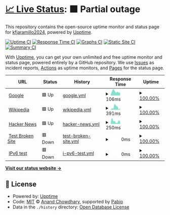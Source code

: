 # [📈 Live Status](https://kfjaramillo2024.github.io/ProyectoGHA02): <!--live status--> **🟧 Partial outage**

This repository contains the open-source uptime monitor and status page for [kfjaramillo2024](https://kfjaramillo2024.github.io/ProyectoGHA02), powered by [Upptime](https://github.com/upptime/upptime).

[![Uptime CI](https://github.com/kfjaramillo2024/ProyectoGHA02/workflows/Uptime%20CI/badge.svg)](https://github.com/kfjaramillo2024/ProyectoGHA02/actions?query=workflow%3A%22Uptime+CI%22)
[![Response Time CI](https://github.com/kfjaramillo2024/ProyectoGHA02/workflows/Response%20Time%20CI/badge.svg)](https://github.com/kfjaramillo2024/ProyectoGHA02/actions?query=workflow%3A%22Response+Time+CI%22)
[![Graphs CI](https://github.com/kfjaramillo2024/ProyectoGHA02/workflows/Graphs%20CI/badge.svg)](https://github.com/kfjaramillo2024/ProyectoGHA02/actions?query=workflow%3A%22Graphs+CI%22)
[![Static Site CI](https://github.com/kfjaramillo2024/ProyectoGHA02/workflows/Static%20Site%20CI/badge.svg)](https://github.com/kfjaramillo2024/ProyectoGHA02/actions?query=workflow%3A%22Static+Site+CI%22)
[![Summary CI](https://github.com/kfjaramillo2024/ProyectoGHA02/workflows/Summary%20CI/badge.svg)](https://github.com/kfjaramillo2024/ProyectoGHA02/actions?query=workflow%3A%22Summary+CI%22)

With [Upptime](https://upptime.js.org), you can get your own unlimited and free uptime monitor and status page, powered entirely by a GitHub repository. We use [Issues](https://github.com/kfjaramillo2024/ProyectoGHA02/issues) as incident reports, [Actions](https://github.com/kfjaramillo2024/ProyectoGHA02/actions) as uptime monitors, and [Pages](https://kfjaramillo2024.github.io/ProyectoGHA02) for the status page.

<!--start: status pages-->
<!-- This summary is generated by Upptime (https://github.com/upptime/upptime) -->
<!-- Do not edit this manually, your changes will be overwritten -->
<!-- prettier-ignore -->
| URL | Status | History | Response Time | Uptime |
| --- | ------ | ------- | ------------- | ------ |
| <img alt="" src="https://icons.duckduckgo.com/ip3/www.google.com.ico" height="13"> [Google](https://www.google.com) | 🟩 Up | [google.yml](https://github.com/LFCEPEDAP/Monitor2.0/commits/HEAD/history/google.yml) | <details><summary><img alt="Response time graph" src="./graphs/google/response-time-week.png" height="20"> 106ms</summary><br><a href="https://LFCEPEDAP.github.io/Monitor2.0/history/google"><img alt="Response time 94" src="https://img.shields.io/endpoint?url=https%3A%2F%2Fraw.githubusercontent.com%2FLFCEPEDAP%2FMonitor2.0%2FHEAD%2Fapi%2Fgoogle%2Fresponse-time.json"></a><br><a href="https://LFCEPEDAP.github.io/Monitor2.0/history/google"><img alt="24-hour response time 98" src="https://img.shields.io/endpoint?url=https%3A%2F%2Fraw.githubusercontent.com%2FLFCEPEDAP%2FMonitor2.0%2FHEAD%2Fapi%2Fgoogle%2Fresponse-time-day.json"></a><br><a href="https://LFCEPEDAP.github.io/Monitor2.0/history/google"><img alt="7-day response time 106" src="https://img.shields.io/endpoint?url=https%3A%2F%2Fraw.githubusercontent.com%2FLFCEPEDAP%2FMonitor2.0%2FHEAD%2Fapi%2Fgoogle%2Fresponse-time-week.json"></a><br><a href="https://LFCEPEDAP.github.io/Monitor2.0/history/google"><img alt="30-day response time 94" src="https://img.shields.io/endpoint?url=https%3A%2F%2Fraw.githubusercontent.com%2FLFCEPEDAP%2FMonitor2.0%2FHEAD%2Fapi%2Fgoogle%2Fresponse-time-month.json"></a><br><a href="https://LFCEPEDAP.github.io/Monitor2.0/history/google"><img alt="1-year response time 94" src="https://img.shields.io/endpoint?url=https%3A%2F%2Fraw.githubusercontent.com%2FLFCEPEDAP%2FMonitor2.0%2FHEAD%2Fapi%2Fgoogle%2Fresponse-time-year.json"></a></details> | <details><summary><a href="https://LFCEPEDAP.github.io/Monitor2.0/history/google">100.00%</a></summary><a href="https://LFCEPEDAP.github.io/Monitor2.0/history/google"><img alt="All-time uptime 100.00%" src="https://img.shields.io/endpoint?url=https%3A%2F%2Fraw.githubusercontent.com%2FLFCEPEDAP%2FMonitor2.0%2FHEAD%2Fapi%2Fgoogle%2Fuptime.json"></a><br><a href="https://LFCEPEDAP.github.io/Monitor2.0/history/google"><img alt="24-hour uptime 100.00%" src="https://img.shields.io/endpoint?url=https%3A%2F%2Fraw.githubusercontent.com%2FLFCEPEDAP%2FMonitor2.0%2FHEAD%2Fapi%2Fgoogle%2Fuptime-day.json"></a><br><a href="https://LFCEPEDAP.github.io/Monitor2.0/history/google"><img alt="7-day uptime 100.00%" src="https://img.shields.io/endpoint?url=https%3A%2F%2Fraw.githubusercontent.com%2FLFCEPEDAP%2FMonitor2.0%2FHEAD%2Fapi%2Fgoogle%2Fuptime-week.json"></a><br><a href="https://LFCEPEDAP.github.io/Monitor2.0/history/google"><img alt="30-day uptime 100.00%" src="https://img.shields.io/endpoint?url=https%3A%2F%2Fraw.githubusercontent.com%2FLFCEPEDAP%2FMonitor2.0%2FHEAD%2Fapi%2Fgoogle%2Fuptime-month.json"></a><br><a href="https://LFCEPEDAP.github.io/Monitor2.0/history/google"><img alt="1-year uptime 100.00%" src="https://img.shields.io/endpoint?url=https%3A%2F%2Fraw.githubusercontent.com%2FLFCEPEDAP%2FMonitor2.0%2FHEAD%2Fapi%2Fgoogle%2Fuptime-year.json"></a></details>
| <img alt="" src="https://icons.duckduckgo.com/ip3/en.wikipedia.org.ico" height="13"> [Wikipedia](https://en.wikipedia.org) | 🟩 Up | [wikipedia.yml](https://github.com/LFCEPEDAP/Monitor2.0/commits/HEAD/history/wikipedia.yml) | <details><summary><img alt="Response time graph" src="./graphs/wikipedia/response-time-week.png" height="20"> 391ms</summary><br><a href="https://LFCEPEDAP.github.io/Monitor2.0/history/wikipedia"><img alt="Response time 279" src="https://img.shields.io/endpoint?url=https%3A%2F%2Fraw.githubusercontent.com%2FLFCEPEDAP%2FMonitor2.0%2FHEAD%2Fapi%2Fwikipedia%2Fresponse-time.json"></a><br><a href="https://LFCEPEDAP.github.io/Monitor2.0/history/wikipedia"><img alt="24-hour response time 527" src="https://img.shields.io/endpoint?url=https%3A%2F%2Fraw.githubusercontent.com%2FLFCEPEDAP%2FMonitor2.0%2FHEAD%2Fapi%2Fwikipedia%2Fresponse-time-day.json"></a><br><a href="https://LFCEPEDAP.github.io/Monitor2.0/history/wikipedia"><img alt="7-day response time 391" src="https://img.shields.io/endpoint?url=https%3A%2F%2Fraw.githubusercontent.com%2FLFCEPEDAP%2FMonitor2.0%2FHEAD%2Fapi%2Fwikipedia%2Fresponse-time-week.json"></a><br><a href="https://LFCEPEDAP.github.io/Monitor2.0/history/wikipedia"><img alt="30-day response time 279" src="https://img.shields.io/endpoint?url=https%3A%2F%2Fraw.githubusercontent.com%2FLFCEPEDAP%2FMonitor2.0%2FHEAD%2Fapi%2Fwikipedia%2Fresponse-time-month.json"></a><br><a href="https://LFCEPEDAP.github.io/Monitor2.0/history/wikipedia"><img alt="1-year response time 279" src="https://img.shields.io/endpoint?url=https%3A%2F%2Fraw.githubusercontent.com%2FLFCEPEDAP%2FMonitor2.0%2FHEAD%2Fapi%2Fwikipedia%2Fresponse-time-year.json"></a></details> | <details><summary><a href="https://LFCEPEDAP.github.io/Monitor2.0/history/wikipedia">100.00%</a></summary><a href="https://LFCEPEDAP.github.io/Monitor2.0/history/wikipedia"><img alt="All-time uptime 100.00%" src="https://img.shields.io/endpoint?url=https%3A%2F%2Fraw.githubusercontent.com%2FLFCEPEDAP%2FMonitor2.0%2FHEAD%2Fapi%2Fwikipedia%2Fuptime.json"></a><br><a href="https://LFCEPEDAP.github.io/Monitor2.0/history/wikipedia"><img alt="24-hour uptime 100.00%" src="https://img.shields.io/endpoint?url=https%3A%2F%2Fraw.githubusercontent.com%2FLFCEPEDAP%2FMonitor2.0%2FHEAD%2Fapi%2Fwikipedia%2Fuptime-day.json"></a><br><a href="https://LFCEPEDAP.github.io/Monitor2.0/history/wikipedia"><img alt="7-day uptime 100.00%" src="https://img.shields.io/endpoint?url=https%3A%2F%2Fraw.githubusercontent.com%2FLFCEPEDAP%2FMonitor2.0%2FHEAD%2Fapi%2Fwikipedia%2Fuptime-week.json"></a><br><a href="https://LFCEPEDAP.github.io/Monitor2.0/history/wikipedia"><img alt="30-day uptime 100.00%" src="https://img.shields.io/endpoint?url=https%3A%2F%2Fraw.githubusercontent.com%2FLFCEPEDAP%2FMonitor2.0%2FHEAD%2Fapi%2Fwikipedia%2Fuptime-month.json"></a><br><a href="https://LFCEPEDAP.github.io/Monitor2.0/history/wikipedia"><img alt="1-year uptime 100.00%" src="https://img.shields.io/endpoint?url=https%3A%2F%2Fraw.githubusercontent.com%2FLFCEPEDAP%2FMonitor2.0%2FHEAD%2Fapi%2Fwikipedia%2Fuptime-year.json"></a></details>
| <img alt="" src="https://icons.duckduckgo.com/ip3/news.ycombinator.com.ico" height="13"> [Hacker News](https://news.ycombinator.com) | 🟩 Up | [hacker-news.yml](https://github.com/LFCEPEDAP/Monitor2.0/commits/HEAD/history/hacker-news.yml) | <details><summary><img alt="Response time graph" src="./graphs/hacker-news/response-time-week.png" height="20"> 250ms</summary><br><a href="https://LFCEPEDAP.github.io/Monitor2.0/history/hacker-news"><img alt="Response time 320" src="https://img.shields.io/endpoint?url=https%3A%2F%2Fraw.githubusercontent.com%2FLFCEPEDAP%2FMonitor2.0%2FHEAD%2Fapi%2Fhacker-news%2Fresponse-time.json"></a><br><a href="https://LFCEPEDAP.github.io/Monitor2.0/history/hacker-news"><img alt="24-hour response time 82" src="https://img.shields.io/endpoint?url=https%3A%2F%2Fraw.githubusercontent.com%2FLFCEPEDAP%2FMonitor2.0%2FHEAD%2Fapi%2Fhacker-news%2Fresponse-time-day.json"></a><br><a href="https://LFCEPEDAP.github.io/Monitor2.0/history/hacker-news"><img alt="7-day response time 250" src="https://img.shields.io/endpoint?url=https%3A%2F%2Fraw.githubusercontent.com%2FLFCEPEDAP%2FMonitor2.0%2FHEAD%2Fapi%2Fhacker-news%2Fresponse-time-week.json"></a><br><a href="https://LFCEPEDAP.github.io/Monitor2.0/history/hacker-news"><img alt="30-day response time 320" src="https://img.shields.io/endpoint?url=https%3A%2F%2Fraw.githubusercontent.com%2FLFCEPEDAP%2FMonitor2.0%2FHEAD%2Fapi%2Fhacker-news%2Fresponse-time-month.json"></a><br><a href="https://LFCEPEDAP.github.io/Monitor2.0/history/hacker-news"><img alt="1-year response time 320" src="https://img.shields.io/endpoint?url=https%3A%2F%2Fraw.githubusercontent.com%2FLFCEPEDAP%2FMonitor2.0%2FHEAD%2Fapi%2Fhacker-news%2Fresponse-time-year.json"></a></details> | <details><summary><a href="https://LFCEPEDAP.github.io/Monitor2.0/history/hacker-news">100.00%</a></summary><a href="https://LFCEPEDAP.github.io/Monitor2.0/history/hacker-news"><img alt="All-time uptime 100.00%" src="https://img.shields.io/endpoint?url=https%3A%2F%2Fraw.githubusercontent.com%2FLFCEPEDAP%2FMonitor2.0%2FHEAD%2Fapi%2Fhacker-news%2Fuptime.json"></a><br><a href="https://LFCEPEDAP.github.io/Monitor2.0/history/hacker-news"><img alt="24-hour uptime 100.00%" src="https://img.shields.io/endpoint?url=https%3A%2F%2Fraw.githubusercontent.com%2FLFCEPEDAP%2FMonitor2.0%2FHEAD%2Fapi%2Fhacker-news%2Fuptime-day.json"></a><br><a href="https://LFCEPEDAP.github.io/Monitor2.0/history/hacker-news"><img alt="7-day uptime 100.00%" src="https://img.shields.io/endpoint?url=https%3A%2F%2Fraw.githubusercontent.com%2FLFCEPEDAP%2FMonitor2.0%2FHEAD%2Fapi%2Fhacker-news%2Fuptime-week.json"></a><br><a href="https://LFCEPEDAP.github.io/Monitor2.0/history/hacker-news"><img alt="30-day uptime 100.00%" src="https://img.shields.io/endpoint?url=https%3A%2F%2Fraw.githubusercontent.com%2FLFCEPEDAP%2FMonitor2.0%2FHEAD%2Fapi%2Fhacker-news%2Fuptime-month.json"></a><br><a href="https://LFCEPEDAP.github.io/Monitor2.0/history/hacker-news"><img alt="1-year uptime 100.00%" src="https://img.shields.io/endpoint?url=https%3A%2F%2Fraw.githubusercontent.com%2FLFCEPEDAP%2FMonitor2.0%2FHEAD%2Fapi%2Fhacker-news%2Fuptime-year.json"></a></details>
| <img alt="" src="https://icons.duckduckgo.com/ip3/thissitedoesnotexist.koj.co.ico" height="13"> [Test Broken Site](https://thissitedoesnotexist.koj.co) | 🟥 Down | [test-broken-site.yml](https://github.com/LFCEPEDAP/Monitor2.0/commits/HEAD/history/test-broken-site.yml) | <details><summary><img alt="Response time graph" src="./graphs/test-broken-site/response-time-week.png" height="20"> 0ms</summary><br><a href="https://LFCEPEDAP.github.io/Monitor2.0/history/test-broken-site"><img alt="Response time 0" src="https://img.shields.io/endpoint?url=https%3A%2F%2Fraw.githubusercontent.com%2FLFCEPEDAP%2FMonitor2.0%2FHEAD%2Fapi%2Ftest-broken-site%2Fresponse-time.json"></a><br><a href="https://LFCEPEDAP.github.io/Monitor2.0/history/test-broken-site"><img alt="24-hour response time 0" src="https://img.shields.io/endpoint?url=https%3A%2F%2Fraw.githubusercontent.com%2FLFCEPEDAP%2FMonitor2.0%2FHEAD%2Fapi%2Ftest-broken-site%2Fresponse-time-day.json"></a><br><a href="https://LFCEPEDAP.github.io/Monitor2.0/history/test-broken-site"><img alt="7-day response time 0" src="https://img.shields.io/endpoint?url=https%3A%2F%2Fraw.githubusercontent.com%2FLFCEPEDAP%2FMonitor2.0%2FHEAD%2Fapi%2Ftest-broken-site%2Fresponse-time-week.json"></a><br><a href="https://LFCEPEDAP.github.io/Monitor2.0/history/test-broken-site"><img alt="30-day response time 0" src="https://img.shields.io/endpoint?url=https%3A%2F%2Fraw.githubusercontent.com%2FLFCEPEDAP%2FMonitor2.0%2FHEAD%2Fapi%2Ftest-broken-site%2Fresponse-time-month.json"></a><br><a href="https://LFCEPEDAP.github.io/Monitor2.0/history/test-broken-site"><img alt="1-year response time 0" src="https://img.shields.io/endpoint?url=https%3A%2F%2Fraw.githubusercontent.com%2FLFCEPEDAP%2FMonitor2.0%2FHEAD%2Fapi%2Ftest-broken-site%2Fresponse-time-year.json"></a></details> | <details><summary><a href="https://LFCEPEDAP.github.io/Monitor2.0/history/test-broken-site">100.00%</a></summary><a href="https://LFCEPEDAP.github.io/Monitor2.0/history/test-broken-site"><img alt="All-time uptime 100.00%" src="https://img.shields.io/endpoint?url=https%3A%2F%2Fraw.githubusercontent.com%2FLFCEPEDAP%2FMonitor2.0%2FHEAD%2Fapi%2Ftest-broken-site%2Fuptime.json"></a><br><a href="https://LFCEPEDAP.github.io/Monitor2.0/history/test-broken-site"><img alt="24-hour uptime 100.00%" src="https://img.shields.io/endpoint?url=https%3A%2F%2Fraw.githubusercontent.com%2FLFCEPEDAP%2FMonitor2.0%2FHEAD%2Fapi%2Ftest-broken-site%2Fuptime-day.json"></a><br><a href="https://LFCEPEDAP.github.io/Monitor2.0/history/test-broken-site"><img alt="7-day uptime 100.00%" src="https://img.shields.io/endpoint?url=https%3A%2F%2Fraw.githubusercontent.com%2FLFCEPEDAP%2FMonitor2.0%2FHEAD%2Fapi%2Ftest-broken-site%2Fuptime-week.json"></a><br><a href="https://LFCEPEDAP.github.io/Monitor2.0/history/test-broken-site"><img alt="30-day uptime 100.00%" src="https://img.shields.io/endpoint?url=https%3A%2F%2Fraw.githubusercontent.com%2FLFCEPEDAP%2FMonitor2.0%2FHEAD%2Fapi%2Ftest-broken-site%2Fuptime-month.json"></a><br><a href="https://LFCEPEDAP.github.io/Monitor2.0/history/test-broken-site"><img alt="1-year uptime 100.00%" src="https://img.shields.io/endpoint?url=https%3A%2F%2Fraw.githubusercontent.com%2FLFCEPEDAP%2FMonitor2.0%2FHEAD%2Fapi%2Ftest-broken-site%2Fuptime-year.json"></a></details>
| <img alt="" src="https://icons.duckduckgo.com/ip3/null.ico" height="13"> [IPv6 test](forwardemail.net) | 🟥 Down | [i-pv6-test.yml](https://github.com/LFCEPEDAP/Monitor2.0/commits/HEAD/history/i-pv6-test.yml) | <details><summary><img alt="Response time graph" src="./graphs/i-pv6-test/response-time-week.png" height="20"> 0ms</summary><br><a href="https://LFCEPEDAP.github.io/Monitor2.0/history/i-pv6-test"><img alt="Response time 0" src="https://img.shields.io/endpoint?url=https%3A%2F%2Fraw.githubusercontent.com%2FLFCEPEDAP%2FMonitor2.0%2FHEAD%2Fapi%2Fi-pv6-test%2Fresponse-time.json"></a><br><a href="https://LFCEPEDAP.github.io/Monitor2.0/history/i-pv6-test"><img alt="24-hour response time 0" src="https://img.shields.io/endpoint?url=https%3A%2F%2Fraw.githubusercontent.com%2FLFCEPEDAP%2FMonitor2.0%2FHEAD%2Fapi%2Fi-pv6-test%2Fresponse-time-day.json"></a><br><a href="https://LFCEPEDAP.github.io/Monitor2.0/history/i-pv6-test"><img alt="7-day response time 0" src="https://img.shields.io/endpoint?url=https%3A%2F%2Fraw.githubusercontent.com%2FLFCEPEDAP%2FMonitor2.0%2FHEAD%2Fapi%2Fi-pv6-test%2Fresponse-time-week.json"></a><br><a href="https://LFCEPEDAP.github.io/Monitor2.0/history/i-pv6-test"><img alt="30-day response time 0" src="https://img.shields.io/endpoint?url=https%3A%2F%2Fraw.githubusercontent.com%2FLFCEPEDAP%2FMonitor2.0%2FHEAD%2Fapi%2Fi-pv6-test%2Fresponse-time-month.json"></a><br><a href="https://LFCEPEDAP.github.io/Monitor2.0/history/i-pv6-test"><img alt="1-year response time 0" src="https://img.shields.io/endpoint?url=https%3A%2F%2Fraw.githubusercontent.com%2FLFCEPEDAP%2FMonitor2.0%2FHEAD%2Fapi%2Fi-pv6-test%2Fresponse-time-year.json"></a></details> | <details><summary><a href="https://LFCEPEDAP.github.io/Monitor2.0/history/i-pv6-test">100.00%</a></summary><a href="https://LFCEPEDAP.github.io/Monitor2.0/history/i-pv6-test"><img alt="All-time uptime 100.00%" src="https://img.shields.io/endpoint?url=https%3A%2F%2Fraw.githubusercontent.com%2FLFCEPEDAP%2FMonitor2.0%2FHEAD%2Fapi%2Fi-pv6-test%2Fuptime.json"></a><br><a href="https://LFCEPEDAP.github.io/Monitor2.0/history/i-pv6-test"><img alt="24-hour uptime 100.00%" src="https://img.shields.io/endpoint?url=https%3A%2F%2Fraw.githubusercontent.com%2FLFCEPEDAP%2FMonitor2.0%2FHEAD%2Fapi%2Fi-pv6-test%2Fuptime-day.json"></a><br><a href="https://LFCEPEDAP.github.io/Monitor2.0/history/i-pv6-test"><img alt="7-day uptime 100.00%" src="https://img.shields.io/endpoint?url=https%3A%2F%2Fraw.githubusercontent.com%2FLFCEPEDAP%2FMonitor2.0%2FHEAD%2Fapi%2Fi-pv6-test%2Fuptime-week.json"></a><br><a href="https://LFCEPEDAP.github.io/Monitor2.0/history/i-pv6-test"><img alt="30-day uptime 100.00%" src="https://img.shields.io/endpoint?url=https%3A%2F%2Fraw.githubusercontent.com%2FLFCEPEDAP%2FMonitor2.0%2FHEAD%2Fapi%2Fi-pv6-test%2Fuptime-month.json"></a><br><a href="https://LFCEPEDAP.github.io/Monitor2.0/history/i-pv6-test"><img alt="1-year uptime 100.00%" src="https://img.shields.io/endpoint?url=https%3A%2F%2Fraw.githubusercontent.com%2FLFCEPEDAP%2FMonitor2.0%2FHEAD%2Fapi%2Fi-pv6-test%2Fuptime-year.json"></a></details>

<!--end: status pages-->

[**Visit our status website →**](https://kfjaramillo2024.github.io/ProyectoGHA02)

## 📄 License

- Powered by: [Upptime](https://github.com/upptime/upptime)
- Code: [MIT](./LICENSE) © [Anand Chowdhary](https://anandchowdhary.com), supported by [Pabio](https://pabio.com)
- Data in the `./history` directory: [Open Database License](https://opendatacommons.org/licenses/odbl/1-0/)
